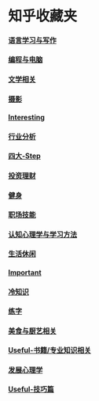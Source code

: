 # 知乎收藏夹

#### [语言学习与写作](https://jacklv999.github.io/mytest/zhihu/languagelearning&write.html)

#### [编程与电脑](https://jacklv999.github.io/mytest/zhihu/programe&computer.html)

#### [文学相关](https://www.zhihu.com/collection/346973728)

#### [摄影](https://www.zhihu.com/collection/309978470)

#### [Interesting](https://www.zhihu.com/collection/309978470) 

#### [行业分析](https://www.zhihu.com/collection/239736435)

#### [四大-Step](https://www.zhihu.com/collection/345352938)

#### [投资理财](https://www.zhihu.com/collection/63059260)

#### [健身](https://www.zhihu.com/collection/345353353)

#### [职场技能](https://www.zhihu.com/collection/212075577)

#### [认知心理学与学习方法](https://www.zhihu.com/collection/213298962)

#### [生活休闲](https://www.zhihu.com/collection/229608259)

#### [Important](https://www.zhihu.com/collection/70812410)

#### [冷知识](https://www.zhihu.com/collection/212075404)

#### [练字](https://www.zhihu.com/collection/309977524)

#### [美食与厨艺相关](https://www.zhihu.com/collection/309981219)

#### [Useful-书籍/专业知识相关](https://www.zhihu.com/collection/309981219)

#### [发展心理学](https://www.zhihu.com/collection/240271189)

#### [Useful-技巧篇](https://www.zhihu.com/collection/63293728) 
